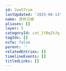 ```yaml
---
id: 2ee57csm
lastUpdated: '2025-06-13'
name: 虎井沉城
aliases: []
layer: 5
categoryId: cat_1YBqIhJq
tagIds: []
nsfw: false
parent: ''
relatedEntries: []
timelineEvents: []
titledLinks: []
---
```


